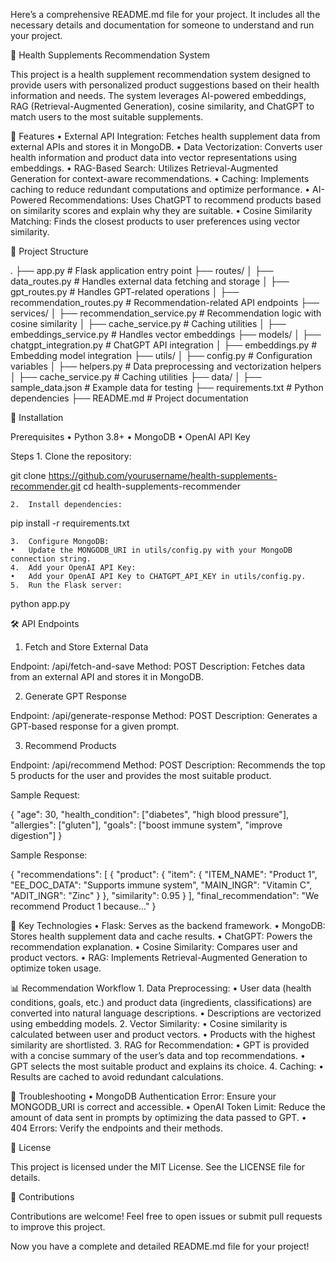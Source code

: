 Here’s a comprehensive README.md file for your project. It includes all the necessary details and documentation for someone to understand and run your project.

🏥 Health Supplements Recommendation System

This project is a health supplement recommendation system designed to provide users with personalized product suggestions based on their health information and needs. The system leverages AI-powered embeddings, RAG (Retrieval-Augmented Generation), cosine similarity, and ChatGPT to match users to the most suitable supplements.

🚀 Features
	•	External API Integration: Fetches health supplement data from external APIs and stores it in MongoDB.
	•	Data Vectorization: Converts user health information and product data into vector representations using embeddings.
	•	RAG-Based Search: Utilizes Retrieval-Augmented Generation for context-aware recommendations.
	•	Caching: Implements caching to reduce redundant computations and optimize performance.
	•	AI-Powered Recommendations: Uses ChatGPT to recommend products based on similarity scores and explain why they are suitable.
	•	Cosine Similarity Matching: Finds the closest products to user preferences using vector similarity.

📁 Project Structure

.
├── app.py                          # Flask application entry point
├── routes/
│   ├── data_routes.py              # Handles external data fetching and storage
│   ├── gpt_routes.py               # Handles GPT-related operations
│   ├── recommendation_routes.py    # Recommendation-related API endpoints
├── services/
│   ├── recommendation_service.py   # Recommendation logic with cosine similarity
│   ├── cache_service.py            # Caching utilities
│   ├── embeddings_service.py       # Handles vector embeddings
├── models/
│   ├── chatgpt_integration.py      # ChatGPT API integration
│   ├── embeddings.py               # Embedding model integration
├── utils/
│   ├── config.py                   # Configuration variables
│   ├── helpers.py                  # Data preprocessing and vectorization helpers
│   ├── cache_service.py            # Caching utilities
├── data/
│   ├── sample_data.json            # Example data for testing
├── requirements.txt                # Python dependencies
├── README.md                       # Project documentation

🔧 Installation

Prerequisites
	•	Python 3.8+
	•	MongoDB
	•	OpenAI API Key

Steps
	1.	Clone the repository:

git clone https://github.com/yourusername/health-supplements-recommender.git
cd health-supplements-recommender


	2.	Install dependencies:

pip install -r requirements.txt


	3.	Configure MongoDB:
	•	Update the MONGODB_URI in utils/config.py with your MongoDB connection string.
	4.	Add your OpenAI API Key:
	•	Add your OpenAI API Key to CHATGPT_API_KEY in utils/config.py.
	5.	Run the Flask server:

python app.py

🛠 API Endpoints

1. Fetch and Store External Data

Endpoint: /api/fetch-and-save
Method: POST
Description: Fetches data from an external API and stores it in MongoDB.

2. Generate GPT Response

Endpoint: /api/generate-response
Method: POST
Description: Generates a GPT-based response for a given prompt.

3. Recommend Products

Endpoint: /api/recommend
Method: POST
Description: Recommends the top 5 products for the user and provides the most suitable product.

Sample Request:

{
  "age": 30,
  "health_condition": ["diabetes", "high blood pressure"],
  "allergies": ["gluten"],
  "goals": ["boost immune system", "improve digestion"]
}

Sample Response:

{
  "recommendations": [
    {
      "product": {
        "item": {
          "ITEM_NAME": "Product 1",
          "EE_DOC_DATA": "Supports immune system",
          "MAIN_INGR": "Vitamin C",
          "ADIT_INGR": "Zinc"
        }
      },
      "similarity": 0.95
    }
  ],
  "final_recommendation": "We recommend Product 1 because..."
}

🧠 Key Technologies
	•	Flask: Serves as the backend framework.
	•	MongoDB: Stores health supplement data and cache results.
	•	ChatGPT: Powers the recommendation explanation.
	•	Cosine Similarity: Compares user and product vectors.
	•	RAG: Implements Retrieval-Augmented Generation to optimize token usage.

📊 Recommendation Workflow
	1.	Data Preprocessing:
	•	User data (health conditions, goals, etc.) and product data (ingredients, classifications) are converted into natural language descriptions.
	•	Descriptions are vectorized using embedding models.
	2.	Vector Similarity:
	•	Cosine similarity is calculated between user and product vectors.
	•	Products with the highest similarity are shortlisted.
	3.	RAG for Recommendation:
	•	GPT is provided with a concise summary of the user’s data and top recommendations.
	•	GPT selects the most suitable product and explains its choice.
	4.	Caching:
	•	Results are cached to avoid redundant calculations.

🐛 Troubleshooting
	•	MongoDB Authentication Error: Ensure your MONGODB_URI is correct and accessible.
	•	OpenAI Token Limit: Reduce the amount of data sent in prompts by optimizing the data passed to GPT.
	•	404 Errors: Verify the endpoints and their methods.

📄 License

This project is licensed under the MIT License. See the LICENSE file for details.

🙌 Contributions

Contributions are welcome! Feel free to open issues or submit pull requests to improve this project.

Now you have a complete and detailed README.md file for your project!
